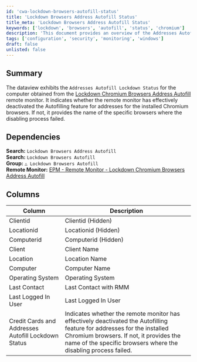 ```yaml
---
id: 'cwa-lockdown-browsers-autofill-status'
title: 'Lockdown Browsers Address Autofill Status'
title_meta: 'Lockdown Browsers Address Autofill Status'
keywords: ['lockdown', 'browsers', 'autofill', 'status', 'chromium']
description: 'This document provides an overview of the Addresses Autofill Lockdown Status for computers monitored by the Lockdown Chromium Browsers Address Autofill remote monitor. It details whether the autofill feature has been successfully disabled in installed Chromium browsers and identifies any browsers where the disabling process has failed.'
tags: ['configuration', 'security', 'monitoring', 'windows']
draft: false
unlisted: false
---
```

## Summary

The dataview exhibits the `Addresses Autofill Lockdown Status` for the computer obtained from the [Lockdown Chromium Browsers Address Autofill](https://proval.itglue.com/DOC-5078775-15470041) remote monitor. It indicates whether the remote monitor has effectively deactivated the Autofilling feature for addresses for the installed Chromium browsers. If not, it provides the name of the specific browsers where the disabling process failed.

## Dependencies

**Search:** `Lockdown Browsers Address Autofill`  
**Search:** `Lockdown Browsers Autofill`  
**Group:** `△ Lockdown Browsers Autofill`  
**Remote Monitor:** [EPM - Remote Monitor - Lockdown Chromium Browsers Address Autofill](https://proval.itglue.com/DOC-5078775-15470041)  

## Columns

| Column                                         | Description                                                                                      |
|-----------------------------------------------|--------------------------------------------------------------------------------------------------|
| Clientid                                      | Clientid (Hidden)                                                                               |
| Locationid                                    | Locationid (Hidden)                                                                             |
| Computerid                                    | Computerid (Hidden)                                                                             |
| Client                                        | Client Name                                                                                    |
| Location                                      | Location Name                                                                                   |
| Computer                                      | Computer Name                                                                                   |
| Operating System                              | Operating System                                                                                 |
| Last Contact                                  | Last Contact with RMM                                                                           |
| Last Logged In User                           | Last Logged In User                                                                              |
| Credit Cards and Addresses Autofill Lockdown Status | Indicates whether the remote monitor has effectively deactivated the Autofilling feature for addresses for the installed Chromium browsers. If not, it provides the name of the specific browsers where the disabling process failed. |

